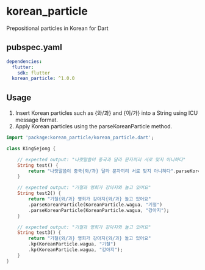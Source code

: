 # korean_particle

Prepositional particles in Korean for Dart

## pubspec.yaml
```yml
dependencies:
  flutter:
    sdk: flutter
  korean_particle: ^1.0.0
```

## Usage
1. Insert Korean particles such as {와/과} and {이/가} into a String using ICU message format.
2. Apply Korean particles using the parseKoreanParticle method.

```Dart
import 'package:korean_particle/korean_particle.dart';

class KingSejong {

    // expected output: "나랏말씀이 중국과 달라 문자끼리 서로 맞지 아니하다"
    String test() {
        return "나랏말씀이 중국{와/과} 달라 문자끼리 서로 맞지 아니하다".parseKoreanParticle(KoreanParticle.wagua, "중국");
    }

    // expected output: "기철과 영희가 강아지와 놀고 있어요"
    String test2() {
        return "기철{와/과} 영희가 강아지{와/과} 놀고 있어요"
        .parseKoreanParticle(KoreanParticle.wagua, "기철")
        .parseKoreanParticle(KoreanParticle.wagua, "강아지");
    }

    // expected output: "기철과 영희가 강아지와 놀고 있어요"
    String test3() {
        return "기철{와/과} 영희가 강아지{와/과} 놀고 있어요"
        .kp(KoreanParticle.wagua, "기철")
        .kp(KoreanParticle.wagua, "강아지");
    }
}
```
